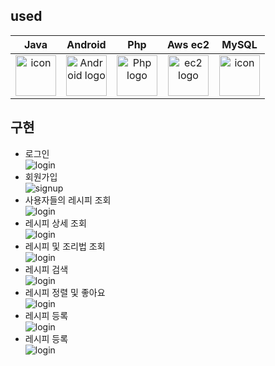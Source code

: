 ## used

|                                                                       Java                                                                       |                                          Android                                          |                                           Php                                            |                                                Aws ec2                                                |                                                                       MySQL                                                                       |     
|:------------------------------------------------------------------------------------------------------------------------------------------------:|:---------------------------------------------------------------------------------------------:|:----------------------------------------------------------------------------------------------------:|:-------------------------------------------------------------------------------------------------------------:|:-------------------------------------------------------------------------------------------------------------------------------------------------:|
| <div style="display: flex; align-items: flex-start;"><img src="./resources/java.png" alt="icon" width="65" height="65" /></div> | <img alt="Android logo" src="./resources/Android.png" width="65" height="65" > | <img alt="Php logo" src="./resources/Php.png" width="65" height="65" > | <img alt="ec2 logo" src="./resources/ec2.png" width="65" height="65" > | <div style="display: flex; align-items: flex-start;"><img src="./resources/mysql.png" alt="icon" width="65" height="65" /></div> |     


## 구현

- 로그인<br/>
  ![login](/resources/6.png)
- 회원가입<br/>
  ![signup](./resources/7.png)
- 사용자들의 레시피 조회<br/>
  ![login](./resources/8.png)
- 레시피 상세 조회<br/>
  ![login](./resources/9.png)
- 레시피 및 조리법 조회<br/>
  ![login](./resources/10.png)
- 레시피 검색<br/>
  ![login](./resources/11.png)
- 레시피 정렬 및 좋아요<br/>
  ![login](./resources/12.png)
- 레시피 등록<br/>
  ![login](./resources/13.png)
- 레시피 등록<br/>
  ![login](./resources/14.png)  




